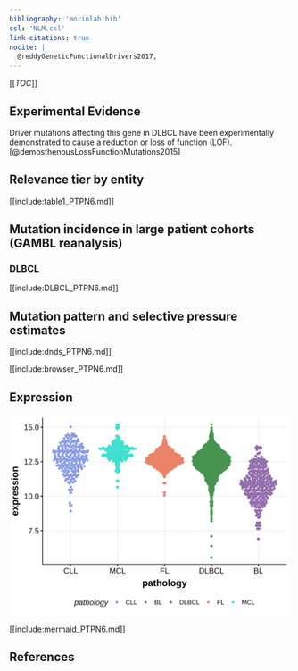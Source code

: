 ```yaml
---
bibliography: 'morinlab.bib'
csl: 'NLM.csl'
link-citations: true
nocite: |
  @reddyGeneticFunctionalDrivers2017, 
---
```

[[_TOC_]]


## Experimental Evidence

Driver mutations affecting this gene in DLBCL have been experimentally demonstrated to cause a reduction or loss of function (LOF).[@demosthenousLossFunctionMutations2015]

## Relevance tier by entity

[[include:table1_PTPN6.md]]

## Mutation incidence in large patient cohorts (GAMBL reanalysis)

### DLBCL
[[include:DLBCL_PTPN6.md]]

## Mutation pattern and selective pressure estimates

[[include:dnds_PTPN6.md]]

[[include:browser_PTPN6.md]]

## Expression
![](images/gene_expression/PTPN6_by_pathology.svg)
<!-- ORIGIN: reddyGeneticFunctionalDrivers2017 -->
<!-- DLBCL: reddyGeneticFunctionalDrivers2017 -->

[[include:mermaid_PTPN6.md]]

## References

